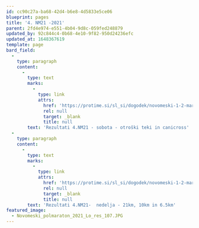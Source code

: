 ```yaml
---
id: cc90c27a-ba68-42d4-b6e8-4d5833e5ce06
blueprint: pages
title: '4. NM21 -2021'
parent: 2fd4e974-e551-4b04-9d8c-059fed248879
updated_by: 92c844c4-0b68-4e10-9f82-950d24236efc
updated_at: 1648367619
template: page
bard_field:
  -
    type: paragraph
    content:
      -
        type: text
        marks:
          -
            type: link
            attrs:
              href: 'https://protime.si/sl_si/dogodek/novomeski-1-2-maraton-otroski-teki-in-canicross/'
              rel: null
              target: _blank
              title: null
        text: 'Rezultati 4.NM21 - sobota - otroški teki in canicross'
  -
    type: paragraph
    content:
      -
        type: text
        marks:
          -
            type: link
            attrs:
              href: 'https://protime.si/sl_si/dogodek/novomeski-1-2-maraton-2/'
              rel: null
              target: _blank
              title: null
        text: 'Rezultati 4.NM21-  nedelja - 21km, 10km in 6.5km'
featured_image:
  - Novomeski_polmaraton_2021_Lo_res_107.JPG
---
```

